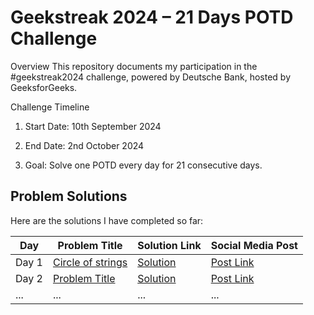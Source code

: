 # Geekstreak 2024 – 21 Days POTD Challenge

Overview
This repository documents my participation in the #geekstreak2024 challenge, powered by Deutsche Bank, hosted by GeeksforGeeks.

Challenge Timeline

 1) Start Date: 10th September 2024
  
 2) End Date: 2nd October 2024
  
 3) Goal: Solve one POTD every day for 21 consecutive days.


## Problem Solutions

Here are the solutions I have completed so far:

| Day   | Problem Title  | Solution Link  | Social Media Post  |
|-------|----------------|----------------|--------------------|
| Day 1 | [Circle of strings]([https://www.geeksforgeeks.org/problem-of-the-day](https://www.geeksforgeeks.org/problems/circle-of-strings4530/1)) | [Solution](./Day01/solution.cpp) | [Post Link](https://twitter.com/...) |
| Day 2 | [Problem Title](https://www.geeksforgeeks.org/problem-of-the-day) | [Solution](./Day02/solution.cpp) | [Post Link](https://twitter.com/...) |
| ...   | ...            | ...            | ...                |
